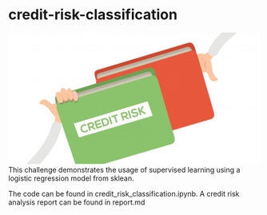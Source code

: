 # credit-risk-classification
 ![Alt text](Consumer-credit-risk.jpg)
This challenge demonstrates the usage of supervised learning using a logistic regression model from sklean.

The code can be found in credit_risk_classification.ipynb.
A credit risk analysis report can be found in report.md